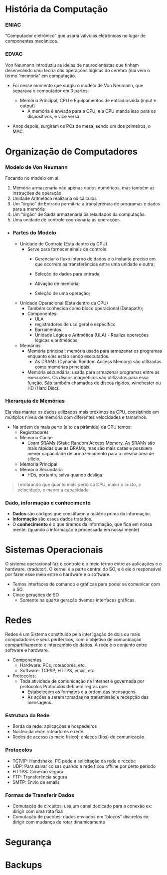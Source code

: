 # História da Computação
### ENIAC
“Computador eletrônico” que usaria válvulas eletrônicas no lugar de componentes mecânicos.

### EDVAC
Von Neumann introduziu as ideias de neurocientistas que tinham desenvolvido uma teoria das operações lógicas do cérebro (daí vem o termo “memória” em computação.
* Foi nesse momento que surgiu o modelo de Von Neumann, que separava o computador em 3 partes:
  * Memória Principal, CPU e Equipamentos de entrada/saída (input e output)
    * A memória é enviada para a CPU, e a CPU manda isso para os dispositivos, e vice versa.

* Anos depois, surgiram os PCs de mesa, sendo um dos primeiros, o MAC.

# Organização de Computadores

### Modelo de Von Neumann
Focando no modelo em si:
  1. Memória armazenaria não apenas dados numéricos, mas também as instruções de operação.
  2. Unidade Aritmética realizaria os cálculos
  3. Um “órgão” de Entrada permitiria a transferência de programas e dados para a memória
  4. Um “órgão” de Saída armazenaria os resultados da computação.
  5. Uma unidade de controle coordenaria as operações.

* ### Partes do Modelo
   * Unidade de Controle (Está dentro da CPU)
        * Serve para fornecer sinais de controle: 
            * Gerenciar o fluxo interno de dados e o instante preciso em que ocorrem as transferências entre uma unidade e outra; 

            * Seleção de dados para entrada; 

            * Ativação de memória; 

            * Seleção de uma operação;
    * Unidade Operacional (Está dentro da CPU)
      * Também conhecida como bloco operacional (Datapath); 
      * Componentes: 
        * ULA
        * registradores de uso geral e específico
        * Barramentos. 
        * Unidade Lógica e Aritmética (ULA) - Realiza operações lógicas e aritméticas;
    * Memórias
      * Memória principal:  memória usada para armazenar os programas enquanto eles estão sendo executados. 
        * As DRAMs (Dynamic Random Access Memory) são utilizadas como memórias principais.
      * Memória secundária: usada para armazenar programas entre as execuções. Os discos magnéticos são utilizados para essa função. São também chamados de discos rígidos, winchester ou HD (Hard Disc). 

### Hierarquia de Memórias
Ela visa manter os dados utilizados mais próximos da CPU, consistindo em múltiplos níveis de memória com diferentes velocidades e tamanhos.
* Na ordem de mais perto (alto da pirâmide) da CPU temos:
  * Registradores
  * Memoria Cache
    * Usam SRAMs (Static Random Access Memory. As SRAMs são mais rápidas que as DRAMs, mas são mais caras e possuem menor capacidade de  armazenamento para a mesma área de silício.
  * Memoria Principal
  * Memoria Secundaria
    * HDs, portanto, salva quando desliga.
> Lembrando que quanto mais perto da CPU, maior o custo, a velocidade, e menor a capacidade

### Dado, informação e conhecimento
* **Dados** são códigos que constituem a matéria prima da informação.
* **Informação** são esses dados tratados.
* O **conhecimento** é o que tiramos da informação, que fica em nossa mente. (quando a informação é processada em nossa mente)

# Sistemas Operacionais
O sistema operacional faz o controle e o meio termo entre as aplicações e o hardware. (tradutor). O kernel é a parte central do SO, e é ele o responsável por fazer esse meio entre o hardware e o software.
* Temos interfaces de comando e gráficas para poder se comunicar com o SO.
* Cinco gerações de SO
  * Somente na quarte geração tivemos interfaces gráficas.

# Redes
Redes é um Sistema constituído pela interligação de dois ou mais computadores e seus periféricos, com o objetivo de comunicação compartilhamento e intercambio de dados. A rede é o conjunto entre software e hardware.
* Componentes
  * Hardware: PCs, roteadores, etc.
  * Software: TCP/IP, HTTPS, email, etc
* Protocolos:
  * Toda atividade de comunicação na Internet é governada por protocolos Protocolos definem regras que:
    * Estabelecem os formatos e a ordem das mensagens.
    * As ações a serem tomadas na transmissão e recepção das mensagens.

### Estrutura da Rede
* Borda da rede: aplicações e hospedeiros
* Núcleo da rede: roteadores e rede.
* Redes de acesso (o meio físico): enlaces (fios) de comunicação.

### Protocolos
* TCP/IP: Handshake, PC pede a solicitação da rede e recebe
* UDP: Para salvar coisas quando a rede ficou offline por certo período
* HTTPS: Conexão segura
* FTP: Transferência segura
* SMTP: Envio de emails

### Formas de Transferir Dados
* Comutação de circuitos: usa um canal dedicado para a conexão
ex: dirigir com uma rota fixa
* Comutação de pacotes: dados enviados em “blocos” discretos
ex: dirigir com mudança de rotar dinamicamente

# Segurança

# Backups